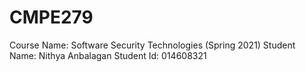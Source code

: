 # CMPE279

Course Name: Software Security Technologies (Spring 2021)
Student Name: Nithya Anbalagan
Student Id: 014608321
